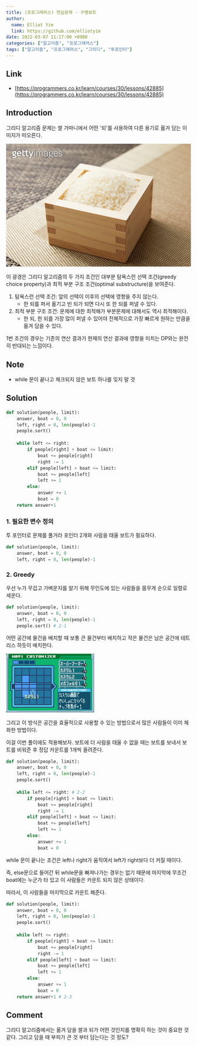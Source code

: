 ```yaml
---
title: (프로그래머스) 연습문제 - 구명보트
author:
  name: Elliot Yim
  link: https://github.com/elliotyim
date: 2022-03-07 11:17:00 +0900
categories: ["알고리즘", "프로그래머스"]
tags: ["알고리즘", "프로그래머스", "그리디", "투포인터"]
---
```


## Link

- [https://programmers.co.kr/learn/courses/30/lessons/42885](https://programmers.co.kr/learn/courses/30/lessons/42885)

## Introduction

그리디 알고리즘 문제는 쌀 가마니에서 어떤 '되'를 사용하여 다른 용기로 옮겨 담는 이미지가 떠오른다.

![doe](/assets/img/algorithm/programmers/practice/life-boat/doe.jpg)

이 광경은 그리디 알고리즘의 두 가지 조건인 대부분 탐욕스런 선택 조건(greedy choice property)과 최적 부분 구조 조건(optimal substructure)을 보여준다.

1. 탐욕스런 선택 조건: 앞의 선택이 이후의 선택에 영향을 주지 않는다.
   - 한 되를 퍼서 옮기고 빈 되가 되면 다시 또 한 되를 퍼낼 수 있다.
2. 최적 부분 구조 조건: 문제에 대한 최적해가 부분문제에 대해서도 역시 최적해이다.
   - 한 되, 한 되를 가장 많이 퍼낼 수 있어야 전체적으로 가장 빠르게 원하는 만큼을 옮겨 담을 수 있다.

1번 조건의 경우는 기존의 연산 결과가 현재의 연산 결과에 영향을 미치는 DP와는 완전히 반대되는 느낌이다.

## Note

- while 문이 끝나고 체크되지 않은 보트 하나를 잊지 말 것

## Solution

```python
def solution(people, limit):
    answer, boat = 0, 0
    left, right = 0, len(people)-1
    people.sort()

    while left <= right:
        if people[right] + boat <= limit:
            boat += people[right]
            right -= 1
        elif people[left] + boat <= limit:
            boat += people[left]
            left += 1
        else:
            answer += 1
            boat = 0
    return answer+1
```

### 1. 필요한 변수 정의

투 포인터로 문제를 풀거라 포인터 2개와 사람을 태울 보트가 필요하다.

```python
def solution(people, limit):
    answer, boat = 0, 0
    left, right = 0, len(people)-1
```

### 2. Greedy

우선 누가 무겁고 가벼운지를 알기 위해 무인도에 있는 사람들을 몸무게 순으로 일렬로 세운다.

```python
def solution(people, limit):
    answer, boat = 0, 0
    left, right = 0, len(people)-1
    people.sort() # 2-1
```

어떤 공간에 물건을 배치할 때 보통 큰 물건부터 배치하고 작은 물건은 남은 공간에 테트리스 하듯이 배치한다.

![Navi Customiser](/assets/img/algorithm/programmers/practice/life-boat/navi-customiser.jpg)

그리고 이 방식은 공간을 효율적으로 사용할 수 있는 방법으로서 많은 사람들이 이미 체화한 방법이다.

이걸 이번 풀이에도 적용해보자. 보트에 더 사람을 태울 수 없을 때는 보트를 보내서 보트를 비워준 후 정답 카운트를 1개씩 올려준다.

```python
def solution(people, limit):
    answer, boat = 0, 0
    left, right = 0, len(people)-1
    people.sort()

    while left <= right: # 2-2
        if people[right] + boat <= limit:
            boat += people[right]
            right -= 1
        elif people[left] + boat <= limit:
            boat += people[left]
            left += 1
        else:
            answer += 1
            boat = 0
```

while 문이 끝나는 조건은 left나 right가 움직여서 left가 right보다 더 커질 때이다.

즉, else문으로 들어간 뒤 while문을 빠져나가는 경우는 없기 때문에 마지막에 무조건 boat에는 누군가 타 있고 이 사람들은 카운트 되지 않은 상태이다.

따라서, 이 사람들을 마지막으로 카운트 해준다.

```python
def solution(people, limit):
    answer, boat = 0, 0
    left, right = 0, len(people)-1
    people.sort()

    while left <= right:
        if people[right] + boat <= limit:
            boat += people[right]
            right -= 1
        elif people[left] + boat <= limit:
            boat += people[left]
            left += 1
        else:
            answer += 1
            boat = 0
    return answer+1 # 2-3
```

## Comment

그리디 알고리즘에서는 옮겨 담을 쌀과 되가 어떤 것인지를 명확히 하는 것이 중요한 것 같다. 그리고 담을 때 부피가 큰 것 부터 담는다는 것 정도?

